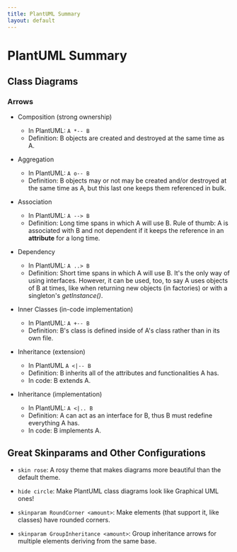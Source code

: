 ```yaml
---
title: PlantUML Summary
layout: default
---
```


# PlantUML Summary

## Class Diagrams

### Arrows

- Composition (strong ownership)
    - In PlantUML: `A *-- B`
    - Definition: B objects are created and destroyed at the same time as A.

- Aggregation
    - In PlantUML: `A o-- B`
    - Definition: B objects may or not may be created and/or destroyed at the same time as A, but this last one keeps
      them referenced in bulk.

- Association
    - In PlantUML: `A --> B`
    - Definition: Long time spans in which A will use B. Rule of thumb: A is associated with B and not dependent if it
      keeps the reference in an __attribute__ for a long time.

- Dependency
    - In PlantUML: `A ..> B`
    - Definition: Short time spans in which A will use B. It's the only way of using interfaces. However, it can be
      used, too, to say A uses objects of B at times, like when returning new objects (in factories) or with a
      singleton's _getInstance()_.

- Inner Classes (in-code implementation)
    - In PlantUML: `A +-- B`
    - Definition: B's class is defined inside of A's class rather than in its own file.

- Inheritance (extension)
    - In PlantUML `A <|-- B`
    - Definition: B inherits all of the attributes and functionalities A has.
    - In code: B extends A.

- Inheritance (implementation)
    - In PlantUML: `A <|.. B`
    - Definition: A can act as an interface for B, thus B must redefine everything A has.
    - In code: B implements A.

## Great Skinparams and Other Configurations

- `skin rose`: A rosy theme that makes diagrams more beautiful than the default theme.

- `hide circle`: Make PlantUML class diagrams look like Graphical UML ones!

- `skinparam RoundCorner <amount>`: Make elements (that support it, like classes) have rounded corners.

- `skinparam GroupInheritance <amount>`: Group inheritance arrows for multiple elements deriving from the same base.
